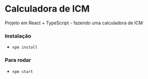 # Calculadora de ICM

Projeto em React + TypeScript - fazendo uma calculadora de ICM

### Instalação

- `npm install`

### Para rodar

- `npm start` 